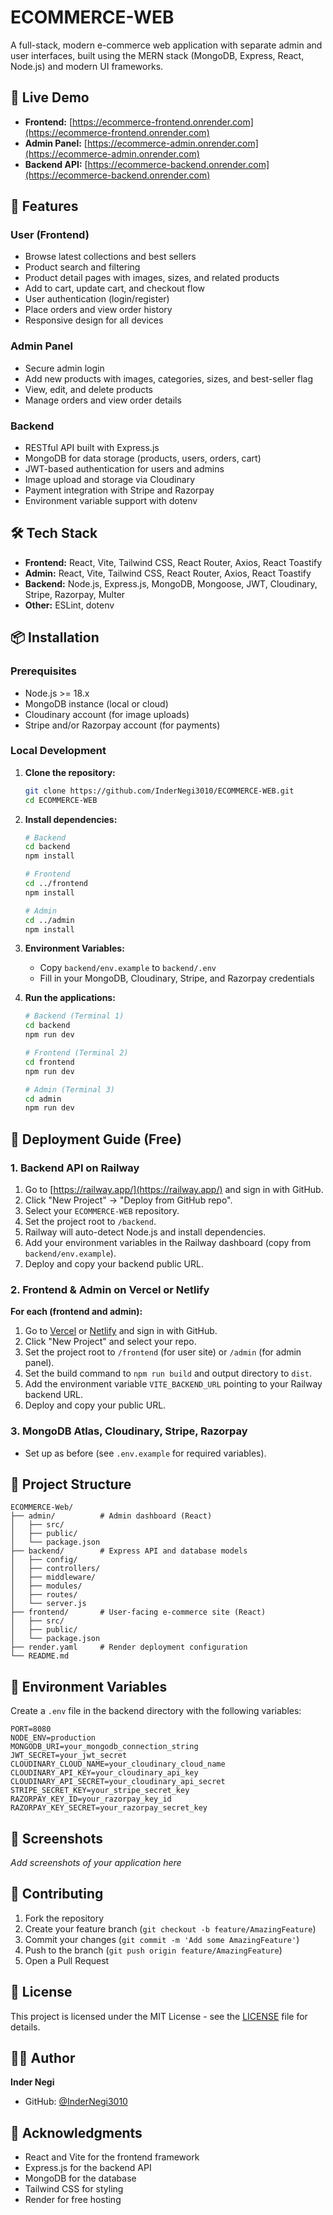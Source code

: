 # ECOMMERCE-WEB

A full-stack, modern e-commerce web application with separate admin and user interfaces, built using the MERN stack (MongoDB, Express, React, Node.js) and modern UI frameworks.

## 🌟 Live Demo

- **Frontend:** [https://ecommerce-frontend.onrender.com](https://ecommerce-frontend.onrender.com)
- **Admin Panel:** [https://ecommerce-admin.onrender.com](https://ecommerce-admin.onrender.com)
- **Backend API:** [https://ecommerce-backend.onrender.com](https://ecommerce-backend.onrender.com)

## 🚀 Features

### User (Frontend)

- Browse latest collections and best sellers
- Product search and filtering
- Product detail pages with images, sizes, and related products
- Add to cart, update cart, and checkout flow
- User authentication (login/register)
- Place orders and view order history
- Responsive design for all devices

### Admin Panel

- Secure admin login
- Add new products with images, categories, sizes, and best-seller flag
- View, edit, and delete products
- Manage orders and view order details

### Backend

- RESTful API built with Express.js
- MongoDB for data storage (products, users, orders, cart)
- JWT-based authentication for users and admins
- Image upload and storage via Cloudinary
- Payment integration with Stripe and Razorpay
- Environment variable support with dotenv

## 🛠️ Tech Stack

- **Frontend:** React, Vite, Tailwind CSS, React Router, Axios, React Toastify
- **Admin:** React, Vite, Tailwind CSS, React Router, Axios, React Toastify
- **Backend:** Node.js, Express.js, MongoDB, Mongoose, JWT, Cloudinary, Stripe, Razorpay, Multer
- **Other:** ESLint, dotenv

## 📦 Installation

### Prerequisites

- Node.js >= 18.x
- MongoDB instance (local or cloud)
- Cloudinary account (for image uploads)
- Stripe and/or Razorpay account (for payments)

### Local Development

1. **Clone the repository:**

   ```bash
   git clone https://github.com/InderNegi3010/ECOMMERCE-WEB.git
   cd ECOMMERCE-WEB
   ```

2. **Install dependencies:**

   ```bash
   # Backend
   cd backend
   npm install

   # Frontend
   cd ../frontend
   npm install

   # Admin
   cd ../admin
   npm install
   ```

3. **Environment Variables:**

   - Copy `backend/env.example` to `backend/.env`
   - Fill in your MongoDB, Cloudinary, Stripe, and Razorpay credentials

4. **Run the applications:**

   ```bash
   # Backend (Terminal 1)
   cd backend
   npm run dev

   # Frontend (Terminal 2)
   cd frontend
   npm run dev

   # Admin (Terminal 3)
   cd admin
   npm run dev
   ```

## 🚀 Deployment Guide (Free)

### 1. Backend API on Railway

1. Go to [https://railway.app/](https://railway.app/) and sign in with GitHub.
2. Click "New Project" → "Deploy from GitHub repo".
3. Select your `ECOMMERCE-WEB` repository.
4. Set the project root to `/backend`.
5. Railway will auto-detect Node.js and install dependencies.
6. Add your environment variables in the Railway dashboard (copy from `backend/env.example`).
7. Deploy and copy your backend public URL.

### 2. Frontend & Admin on Vercel or Netlify

**For each (frontend and admin):**

1. Go to [Vercel](https://vercel.com/) or [Netlify](https://netlify.com/) and sign in with GitHub.
2. Click "New Project" and select your repo.
3. Set the project root to `/frontend` (for user site) or `/admin` (for admin panel).
4. Set the build command to `npm run build` and output directory to `dist`.
5. Add the environment variable `VITE_BACKEND_URL` pointing to your Railway backend URL.
6. Deploy and copy your public URL.

### 3. MongoDB Atlas, Cloudinary, Stripe, Razorpay

- Set up as before (see `.env.example` for required variables).

## 📁 Project Structure

```
ECOMMERCE-Web/
├── admin/          # Admin dashboard (React)
│   ├── src/
│   ├── public/
│   └── package.json
├── backend/        # Express API and database models
│   ├── config/
│   ├── controllers/
│   ├── middleware/
│   ├── modules/
│   ├── routes/
│   └── server.js
├── frontend/       # User-facing e-commerce site (React)
│   ├── src/
│   ├── public/
│   └── package.json
├── render.yaml     # Render deployment configuration
└── README.md
```

## 🔧 Environment Variables

Create a `.env` file in the backend directory with the following variables:

```env
PORT=8080
NODE_ENV=production
MONGODB_URI=your_mongodb_connection_string
JWT_SECRET=your_jwt_secret
CLOUDINARY_CLOUD_NAME=your_cloudinary_cloud_name
CLOUDINARY_API_KEY=your_cloudinary_api_key
CLOUDINARY_API_SECRET=your_cloudinary_api_secret
STRIPE_SECRET_KEY=your_stripe_secret_key
RAZORPAY_KEY_ID=your_razorpay_key_id
RAZORPAY_KEY_SECRET=your_razorpay_secret_key
```

## 📸 Screenshots

_Add screenshots of your application here_

## 🤝 Contributing

1. Fork the repository
2. Create your feature branch (`git checkout -b feature/AmazingFeature`)
3. Commit your changes (`git commit -m 'Add some AmazingFeature'`)
4. Push to the branch (`git push origin feature/AmazingFeature`)
5. Open a Pull Request

## 📄 License

This project is licensed under the MIT License - see the [LICENSE](LICENSE) file for details.

## 👨‍💻 Author

**Inder Negi**

- GitHub: [@InderNegi3010](https://github.com/InderNegi3010)

## 🙏 Acknowledgments

- React and Vite for the frontend framework
- Express.js for the backend API
- MongoDB for the database
- Tailwind CSS for styling
- Render for free hosting
